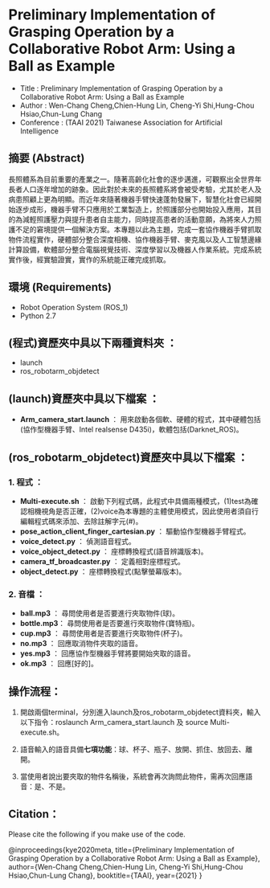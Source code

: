 # Preliminary Implementation of Grasping Operation by a Collaborative Robot Arm: Using a Ball as Example

* Title : Preliminary Implementation of Grasping Operation by a Collaborative Robot Arm: Using a Ball as Example
* Author : Wen-Chang Cheng,Chien-Hung Lin, Cheng-Yi Shi,Hung-Chou Hsiao,Chun-Lung Chang
* Conference : (TAAI 2021) Taiwanese Association for Artificial Intelligence

## 摘要 (Abstract)
長照體系為目前重要的產業之一。隨著高齡化社會的逐步邁進，可觀察出全世界年長者人口逐年增加的跡象。因此對於未來的長照體系將會被受考驗，尤其於老人及病患照顧上更為明顯。而近年來隨著機器手臂快速蓬勃發展下，智慧化社會已經開始逐步成形，機器手臂不只應用於工業製造上，於照護部分也開始投入應用，其目的為減輕照護壓力與提升患者自主能力，同時提高患者的活動意願，為將來人力照護不足的窘境提供一個解決方案。本專題以此為主題，完成一套協作機器手臂抓取物件流程實作，硬體部分整合深度相機、協作機器手臂、麥克風以及人工智慧邊緣計算設備，軟體部分整合電腦視覺技術、深度學習以及機器人作業系統。完成系統實作後，經實驗證實，實作的系統能正確完成抓取。

## 環境 (Requirements)
* Robot Operation System (ROS_1)
* Python 2.7

## (程式)資歷夾中具以下兩種資料夾 ：
- launch
- ros_robotarm_objdetect
  
## (launch)資歷夾中具以下檔案 ：
- **Arm_camera_start.launch** ： 用來啟動各個軟、硬體的程式，其中硬體包括(協作型機器手臂、Intel realsense D435i)，軟體包括(Darknet_ROS)。

## (ros_robotarm_objdetect)資歷夾中具以下檔案 ：
### 1. 程式 ：
- **Multi-execute.sh**                        ：  啟動下列程式碼，此程式中具備兩種模式，(1)test為確認相機視角是否正確，(2)voice為本專題的主體使用模式，因此使用者須自行編輯程式碼來添加、去除註解字元(#)。
- **pose_action_client_finger_cartesian.py**  ：  驅動協作型機器手臂程式。
- **voice_detect.py**                         ：  偵測語音程式。
- **voice_object_detect.py**                  ：  座標轉換程式(語音辨識版本)。
- **camera_tf_broadcaster.py**                ：  定義相對座標程式。
- **object_detect.py**                        ：  座標轉換程式(點擊螢幕版本)。

### 2. 音檔 ：
- **ball.mp3**  ：  尋問使用者是否要進行夾取物件(球)。
- **bottle.mp3**：  尋問使用者是否要進行夾取物件(寶特瓶)。
- **cup.mp3**   ：  尋問使用者是否要進行夾取物件(杯子)。
- **no.mp3**    ：  回應取消物件夾取的語音。
- **yes.mp3**   ：  回應協作型機器手臂將要開始夾取的語音。
- **ok.mp3**    ：  回應[好的]。
  
## 操作流程：
1. 開啟兩個terminal，分別進入launch及ros_robotarm_objdetect資料夾，輸入以下指令：roslaunch Arm_camera_start.launch 及 source Multi-execute.sh。

2. 語音輸入的語音具備**七項功能**：球、杯子、瓶子、放開、抓住、放回去、離開。

3. 當使用者說出要夾取的物件名稱後，系統會再次詢問此物件，需再次回應語音：是、不是。

## Citation：
Please cite the following if you make use of the code.

@inproceedings{kye2020meta,
  title={Preliminary Implementation of Grasping Operation by a Collaborative Robot Arm: Using a Ball as Example},
  author={Wen-Chang Cheng,Chien-Hung Lin, Cheng-Yi Shi,Hung-Chou Hsiao,Chun-Lung Chang},
  booktitle={TAAI},
  year={2021}
}
